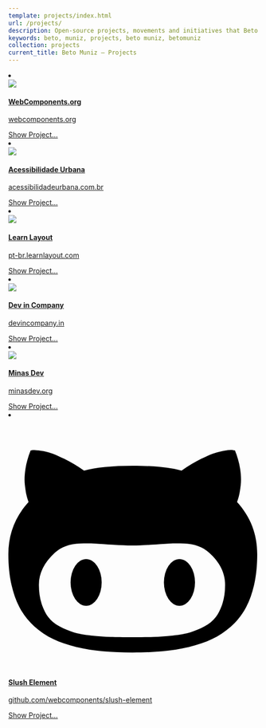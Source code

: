 ```yaml
---
template: projects/index.html
url: /projects/
description: Open-source projects, movements and initiatives that Beto Muniz participates.
keywords: beto, muniz, projects, beto muniz, betomuniz
collection: projects
current_title: Beto Muniz — Projects
---
```

<li>
  <a href="http://webcomponents.org/" target="_blank" class="projeto">
    <div class="projeto-thumb inline-el">
      <img src="http://webcomponents.org/img/logo.svg" class="project-custom-icon">
    </div>
    <div class="projeto-infos inline-el">
      <div class="projeto-about inline-el">
          <h4 class="projeto-title">WebComponents.org</h4>
          <p class="projeto-desc">webcomponents.org</p>
          <span class="projeto-show">Show Project...</span>
          </div>
    </div>
  </a>
</li>

<li>
  <a href="http://acessibilidadeurbana.com.br/" target="_blank" class="projeto">
    <div class="projeto-thumb inline-el">
      <img src="/static/images/projects/acessibilidadeurbana.png" class="project-custom-icon">
    </div>
    <div class="projeto-infos inline-el">
      <div class="projeto-about inline-el">
          <h4 class="projeto-title">Acessibilidade Urbana</h4>
          <p class="projeto-desc">acessibilidadeurbana.com.br</p>
          <span class="projeto-show">Show Project...</span>
          </div>
    </div>
  </a>
</li>

<li>
  <a href="http://pt-br.learnlayout.com/" target="_blank" class="projeto">
    <div class="projeto-thumb inline-el">
      <img src="/static/images/projects/learnlayout.png" class="project-custom-icon">
    </div>
    <div class="projeto-infos inline-el">
      <div class="projeto-about inline-el">
          <h4 class="projeto-title">Learn Layout</h4>
          <p class="projeto-desc">pt-br.learnlayout.com</p>
          <span class="projeto-show">Show Project...</span>
          </div>
    </div>
  </a>
</li>

<li>
  <a href="http://devincompany.in/" target="_blank" class="projeto">
    <div class="projeto-thumb inline-el">
      <img src="/static/images/projects/devincompany.png" class="project-custom-icon">
    </div>
    <div class="projeto-infos inline-el">
      <div class="projeto-about inline-el">
          <h4 class="projeto-title">Dev in Company</h4>
          <p class="projeto-desc">devincompany.in</p>
          <span class="projeto-show">Show Project...</span>
          </div>
    </div>
  </a>
</li>

<li>
  <a href="http://minasdev.org/" target="_blank" class="projeto">
    <div class="projeto-thumb inline-el">
      <img src="/static/images/projects/minasdev.png" class="project-custom-icon">
    </div>
    <div class="projeto-infos inline-el">
      <div class="projeto-about inline-el">
          <h4 class="projeto-title">Minas Dev</h4>
          <p class="projeto-desc">minasdev.org</p>
          <span class="projeto-show">Show Project...</span>
          </div>
    </div>
  </a>
</li>

<li>
  <a href="https://github.com/webcomponents/slush-element" target="_blank" class="projeto">
    <div class="projeto-thumb inline-el">
      <svg class="project-default-icon" width="500.0000305175781" height="500" viewBox="0 0 500.0000305175781 500" xmlns="http://www.w3.org/2000/svg" xmlns:xlink="http://www.w3.org/1999/xlink" fill="#000000"><g><path d="M 0,271.685 C 0,294.34 2.119,314.839 6.358,333.176 C 10.596,351.513 16.464,367.445 23.962,380.975 C 31.46,394.504 40.995,406.403 52.568,416.672 C 64.141,426.941 76.692,435.336 90.221,441.855 C 103.749,448.374 119.193,453.671 136.553,457.747 C 153.912,461.822 171.639,464.675 189.731,466.306 C 207.824,467.936 227.71,468.75 249.389,468.75 C 271.23,468.75 291.199,467.936 309.291,466.306 C 327.384,464.675 345.151,461.821 362.592,457.747 C 380.032,453.673 395.557,448.376 409.168,441.855 C 422.779,435.335 435.411,426.941 447.066,416.672 C 458.722,406.403 468.339,394.502 475.917,380.975 C 483.495,367.447 489.404,351.514 493.643,333.176 C 497.881,314.838 500,294.34 500,271.685 C 500,231.261 486.471,196.297 459.415,166.794 C 460.882,162.882 462.227,158.44 463.449,153.469 C 464.672,148.497 465.813,141.407 466.872,132.197 C 467.932,122.987 467.524,112.353 465.649,100.29 C 463.775,88.228 460.312,75.922 455.257,63.37 L 451.59,62.637 C 448.981,62.148 444.702,62.271 438.753,63.004 C 432.804,63.737 425.876,65.204 417.971,67.405 C 410.065,69.605 399.878,73.844 387.408,80.119 C 374.938,86.395 361.776,94.259 347.921,103.713 C 324.124,97.193 291.442,93.933 249.878,93.933 C 208.476,93.933 175.876,97.193 152.078,103.713 C 138.223,94.259 124.979,86.395 112.347,80.119 C 99.715,73.844 89.649,69.605 82.151,67.405 C 74.654,65.204 67.645,63.778 61.125,63.126 C 54.604,62.474 50.488,62.271 48.777,62.515 C 47.066,62.759 45.721,63.045 44.743,63.37 C 39.69,75.922 36.227,88.227 34.353,100.29 C 32.479,112.353 32.070,122.988 33.13,132.197 C 34.189,141.406 35.331,148.497 36.553,153.469 C 37.775,158.44 39.12,162.882 40.587,166.794 C 13.529,196.297 0,231.26 0,271.685 Z M 61.369,333.054 C 61.369,309.582 72.046,288.065 93.398,268.506 C 99.755,262.637 107.172,258.196 115.647,255.18 C 124.123,252.164 133.699,250.453 144.376,250.045 C 155.053,249.638 165.28,249.719 175.061,250.29 C 184.84,250.86 196.902,251.635 211.246,252.612 C 225.59,253.591 237.979,254.079 248.41,254.079 C 258.843,254.079 271.23,253.591 285.574,252.612 C 299.919,251.635 311.979,250.86 321.761,250.29 C 331.541,249.719 341.768,249.638 352.445,250.045 C 363.122,250.453 372.697,252.164 381.175,255.18 C 389.649,258.195 397.065,262.636 403.423,268.506 C 424.775,287.741 435.453,309.256 435.453,333.054 C 435.453,347.073 433.7,359.5 430.195,370.341 C 426.69,381.181 422.208,390.268 416.747,397.602 C 411.286,404.936 403.708,411.171 394.009,416.306 C 384.311,421.44 374.857,425.393 365.647,428.165 C 356.438,430.936 344.619,433.096 330.194,434.645 C 315.768,436.193 302.892,437.131 291.563,437.456 C 280.234,437.782 265.85,437.945 248.409,437.945 C 230.969,437.945 216.584,437.782 205.256,437.456 C 193.928,437.131 181.050,436.193 166.625,434.645 C 152.2,433.096 140.383,430.936 131.173,428.165 C 121.964,425.393 112.51,421.439 102.812,416.306 C 93.113,411.172 85.533,404.938 80.073,397.602 C 74.613,390.267 70.13,381.181 66.626,370.341 C 63.121,359.5 61.369,347.071 61.369,333.054 ZM 312.5,328.125A31.25,46.875 2520 1 0 375,328.125A31.25,46.875 2520 1 0 312.5,328.125zM 125,328.125A31.25,46.875 2520 1 0 187.5,328.125A31.25,46.875 2520 1 0 125,328.125z"></path></g></svg>
    </div>
    <div class="projeto-infos inline-el">
      <div class="projeto-about inline-el">
          <h4 class="projeto-title">Slush Element</h4>
          <p class="projeto-desc">github.com/webcomponents/slush-element</p>
          <span class="projeto-show">Show Project...</span>
          </div>
    </div>
  </a>
</li>
